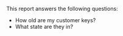 This report answers the following questions:

- How old are my customer keys?
- What state are they in?
